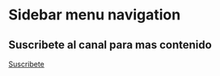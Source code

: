 # Sidebar menu navigation
## Suscribete al canal para mas contenido
[Suscribete](https://www.youtube.com/c/Bedimcode)
